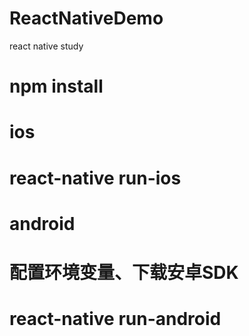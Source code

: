 # ReactNativeDemo
react native study

# npm install

# ios
# react-native run-ios

# android
# 配置环境变量、下载安卓SDK
# react-native run-android
